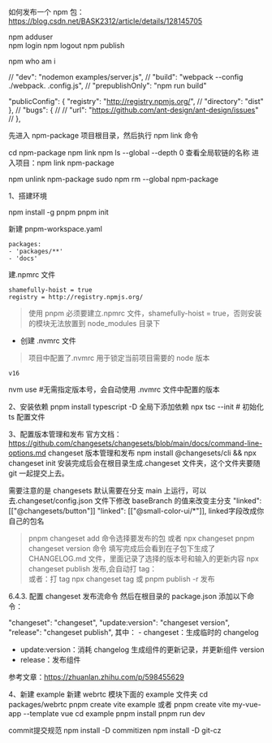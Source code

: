 如何发布一个 npm 包：https://blog.csdn.net/BASK2312/article/details/128145705

npm adduser  
npm login
npm logout
npm publish

npm who am i

// "dev": "nodemon examples/server.js",
// "build": "webpack --config ./webpack. .config.js",
// "prepublishOnly": "npm run build"

"publicConfig": {
"registry": "http://registry.npmjs.org/",
// "directory": "dist"
},
// "bugs": {
// // "url": "https://github.com/ant-design/ant-design/issues"
// },

先进入 npm-package 项目根目录，然后执行 npm link 命令

cd npm-package
npm link
npm ls --global --depth 0 查看全局软链的名称
进入项目：npm link npm-package

npm unlink npm-package
sudo npm rm --global npm-package

1、搭建环境

npm install -g pnpm
pnpm init

新建 pnpm-workspace.yaml

```
packages:
- 'packages/**'
- 'docs'

```

建.npmrc 文件

```
shamefully-hoist = true
registry = http://registry.npmjs.org/
```

> 使用 pnpm 必须要建立.npmrc 文件，shamefully-hoist = true，否则安装的模块无法放置到 node_modules 目录下

- 创建 .nvmrc 文件

> 项目中配置了.nvmrc 用于锁定当前项目需要的 node 版本

```
v16
```

nvm use #无需指定版本号，会自动使用 .nvmrc 文件中配置的版本

2、安装依赖
pnpm install typescript -D 全局下添加依赖
npx tsc --init # 初始化 ts 配置文件

3、配置版本管理和发布
官方文档：https://github.com/changesets/changesets/blob/main/docs/command-line-options.md
changeset 版本管理和发布
npm install @changesets/cli && npx changeset init
安装完成后会在根目录生成.changeset 文件夹，这个文件夹要随 git 一起提交上去。

需要注意的是 changesets 默认需要在分支 main 上运行，可以去.changeset/config.json 文件下修改 baseBranch 的值来改变主分支
"linked": [["@changesets/button"]]   "linked": [["@small-color-ui/*"]],  linked字段改成你自己的包名
 
> pnpm changeset add 命令选择要发布的包
> 或者 npx changeset
> pnpm changeset version 命令
> 填写完成后会看到在子包下生成了 CHANGELOG.md 文件，里面记录了选择的版本号和输入的更新内容
> npx changeset publish 发布,会自动打 tag：  
> 或者：打 tag npx changeset tag
> 或 pnpm publish -r 发布

6.4.3. 配置 changeset 发布流命令
然后在根目录的 package.json 添加以下命令：

"changeset": "changeset",
"update:version": "changeset version",
"release": "changeset publish",
其中： - changeset：生成临时的 changelog

- update:version：消耗 changelog 生成组件的更新记录，并更新组件 version
- release：发布组件

参考文章：https://zhuanlan.zhihu.com/p/598455629

4、新建 example
新建 webrtc 模块下面的 example 文件夹
cd packages/webrtc
pnpm create vite example
或者 pnpm create vite my-vue-app --template vue
cd example
pnpm install
pnpm run dev



commit提交规范
npm install  -D commitizen
npm install -D git-cz